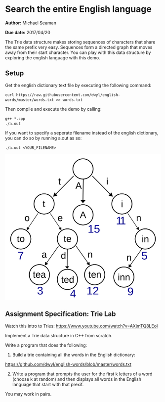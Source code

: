 # Search the entire English language

**Author:** Michael Seaman

**Due date:** 2017/04/20

The Trie data structure makes storing sequences of characters that share the same prefix very easy.
Sequences form a directed graph that moves away from their start character. You can play with this
data structure by exploring the english language with this demo.

## Setup

Get the english dictionary text file by executing the following command:
```
curl https://raw.githubusercontent.com/dwyl/english-words/master/words.txt >> words.txt
```

Then compile and execute the demo by calling:
```
g++ *.cpp
./a.out
```

If you want to specify a seperate filename instead of the english dictionary, you can do so by running a.out as so:
```
./a.out <YOUR_FILENAME>
```


![Trie Image](/trie.png)


## Assignment Specification: Trie Lab
Watch this intro to Tries: https://www.youtube.com/watch?v=AXjmTQ8LEoI

Implement a Trie data structure in C++ from scratch.

Write a program that does the following:

1) Build a trie containing all the words in the English dictionary:

https://github.com/dwyl/english-words/blob/master/words.txt

2) Write a program that prompts the user for the first k letters of a word (choose k at random) and then displays all words in the English language that start with that prexif.

You may work in pairs.
